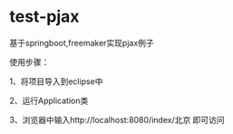 # test-pjax
基于springboot,freemaker实现pjax例子


使用步骤：

1、将项目导入到eclipse中

2、运行Application类

3、浏览器中输入http://localhost:8080/index/北京 即可访问

